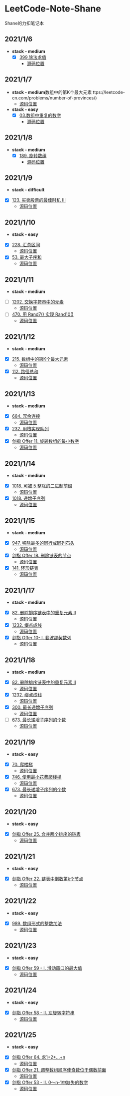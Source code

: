# LeetCode-Note-Shane
Shane的力扣笔记本

## 2021/1/6
- **stack - medium**
   - [x] [399.除法求值](https://leetcode-cn.com/problems/evaluate-division/)
     - [源码位置](src/com/日期归档/l2021年01月06日/除法求值/Solution.java)
## 2021/1/7
- **stack - medium**数组中的第K个最大元素
ttps://leetcode-cn.com/problems/number-of-provinces/)
     - [源码位置](src/com/日期归档/l2021年01月07日/省份数量/Solution.java)
- **stack - easy**
   - [x] [03.数组中重复的数字](https://leetcode-cn.com/problems/shu-zu-zhong-zhong-fu-de-shu-zi-lcof/)
     - [源码位置](src/com/日期归档/l2021年01月07日/数组中重复的数字/Solution.java)
 ## 2021/1/8
 - **stack - medium**
    - [x] [189. 旋转数组](https://leetcode-cn.com/problems/rotate-array/)
      - [源码位置](src/com/日期归档/l2021年01月08日/旋转数组/Solution.java)
## 2021/1/9
- **stack - difficult**
 - [x] [123. 买卖股票的最佳时机 III](https://leetcode-cn.com/problems/best-time-to-buy-and-sell-stock-iii/)
   - [源码位置](src/com/日期归档/l2021年01月09日/买卖股票的最佳时机III/Solution.java)
## 2021/1/10
- **stack - easy**
 - [x] [228. 汇总区间](https://leetcode-cn.com/problems/summary-ranges/)
   - [源码位置](src/com/日期归档/l2021年01月10日/汇总区间/Solution.java)
 - [x] [53. 最大子序和](https://leetcode-cn.com/problems/maximum-subarray/)
   - [源码位置](src/com/日期归档/l2021年01月10日/最大子序和/Solution.java)
## 2021/1/11
- **stack - medium**
 - [ ] [1202. 交换字符串中的元素](https://leetcode-cn.com/problems/smallest-string-with-swaps/)
   - [源码位置](src/com/日期归档/l2021年01月11日/交换字符串中的元素/Solution.java)
  - [ ] [470. 用 Rand7() 实现 Rand10()](https://leetcode-cn.com/problems/implement-rand10-using-rand7/)
    - [源码位置](src/com/日期归档/l2021年01月11日/用Rand7实现Rand10/Solution.java)
## 2021/1/12
- **stack - medium**
 - [x] [215. 数组中的第K个最大元素](https://leetcode-cn.com/problems/kth-largest-element-in-an-array/)
   - [源码位置](src/com/日期归档/l2021年01月12日/数组中的第个最大元素/Solution.java)
 - [x] [112. 路径总和](https://leetcode-cn.com/problems/path-sum/)
   - [源码位置](src/com/日期归档/l2021年01月12日/路经总和/Solution.java)
## 2021/1/13
- **stack - medium**
 - [x] [684. 冗余连接](https://leetcode-cn.com/problems/redundant-connection/)
   - [源码位置](src/com/日期归档/l2021年01月13日/冗余连接/Solution.java)
 - [x] [232. 用栈实现队列](https://leetcode-cn.com/problems/implement-queue-using-stacks/)
   - [源码位置](src/com/日期归档/l2021年01月13日/用栈实现队列/Solution.java)
 - [x] [剑指 Offer 11. 旋转数组的最小数字](https://leetcode-cn.com/problems/xuan-zhuan-shu-zu-de-zui-xiao-shu-zi-lcof/)
   - [源码位置](src/com/日期归档/l2021年01月13日/旋转数组的最小数字/Solution.java) 
## 2021/1/14
- **stack - medium**
 - [x] [1018. 可被 5 整除的二进制前缀](https://leetcode-cn.com/problems/binary-prefix-divisible-by-5/)
   - [源码位置](src/com/日期归档/l2021年01月14日/可被5整除的二进制前缀/Solution.java)
 - [x] [1018. 递增子序列](https://leetcode-cn.com/problems/increasing-subsequences/solution/di-zeng-zi-xu-lie-by-leetcode-solution/)
   - [源码位置](src/com/日期归档/l2021年01月14日/递增子序列/Solution.java) 
## 2021/1/15
- **stack - medium**
 - [x] [947. 移除最多的同行或同列石头](https://leetcode-cn.com/problems/most-stones-removed-with-same-row-or-column/)
   - [源码位置](src/com/日期归档/l2021年01月15日/移除最多的同行或同列石头/Solution.java)
 - [x] [剑指 Offer 18. 删除链表的节点](https://leetcode-cn.com/problems/shan-chu-lian-biao-de-jie-dian-lcof/)
   - [源码位置](src/com/日期归档/l2021年01月15日/删除链表的节点/Solution.java)
 - [x] [141. 环形链表](https://leetcode-cn.com/problems/linked-list-cycle/)
   - [源码位置](src/com/日期归档/l2021年01月15日/环形链表/Solution.java) 
## 2021/1/17
- **stack - medium**
 - [x] [82. 删除排序链表中的重复元素 II](https://leetcode-cn.com/problems/remove-duplicates-from-sorted-list-ii/)
   - [源码位置](src/com/日期归档/l2021年01月16日/删除排序链表中的重复元素II/Solution.java)
 - [x] [1232. 缀点成线](https://leetcode-cn.com/problems/check-if-it-is-a-straight-line/)
   - [源码位置](src/com/日期归档/l2021年01月17日/缀点成线/Solution.java)
 - [x] [剑指 Offer 10- I. 斐波那契数列](https://leetcode-cn.com/problems/fei-bo-na-qi-shu-lie-lcof/)
   - [源码位置](src/com/日期归档/l2021年01月17日/斐波那契数列/Solution.java)
## 2021/1/18
- **stack - medium**
 - [x] [82. 删除排序链表中的重复元素 II](https://leetcode-cn.com/problems/remove-duplicates-from-sorted-list-ii/)
   - [源码位置](src/com/日期归档/l2021年01月16日/删除排序链表中的重复元素II/Solution.java)
 - [x] [1232. 缀点成线](https://leetcode-cn.com/problems/check-if-it-is-a-straight-line/)
   - [源码位置](src/com/日期归档/l2021年01月17日/缀点成线/Solution.java)
 - [x] [300. 最长递增子序列](https://leetcode-cn.com/problems/longest-increasing-subsequence/)
   - [源码位置](src/com/日期归档/l2021年01月18日/最长递增子序列/Solution.java) 
 - [ ] [673. 最长递增子序列的个数](https://leetcode-cn.com/problems/number-of-longest-increasing-subsequence/)
   - [源码位置](src/com/日期归档/l2021年01月18日/最长递增子序列的个数/Solution.java)
## 2021/1/19
- **stack - easy**
 - [x] [70. 爬楼梯](https://leetcode-cn.com/problems/remove-duplicates-from-sorted-list-ii/)
   - [源码位置](src/com/日期归档/l2021年01月19日/爬楼梯/Solution.java)
 - [x] [746. 使用最小花费爬楼梯](https://leetcode-cn.com/problems/min-cost-climbing-stairs/)
   - [源码位置](src/com/日期归档/l2021年01月19日/使用最小花费爬楼梯/Solution.java) 
 - [x] [673. 最长递增子序列的个数](https://leetcode-cn.com/problems/number-of-longest-increasing-subsequence/)
   - [源码位置](src/com/日期归档/l2021年01月19日/最长递增子序列的个数/Solution.java)
## 2021/1/20
- **stack - easy**
 - [x] [剑指 Offer 25. 合并两个排序的链表](https://leetcode-cn.com/problems/he-bing-liang-ge-pai-xu-de-lian-biao-lcof/)
   - [源码位置](src/com/日期归档/l2021年01月20日/合并两个排序的链表/Solution.java)
## 2021/1/21
- **stack - easy**
 - [x] [剑指 Offer 22. 链表中倒数第k个节点](https://leetcode-cn.com/problems/lian-biao-zhong-dao-shu-di-kge-jie-dian-lcof/)
   - [源码位置](src/com/日期归档/l2021年01月21日/链表中倒数第k个节点/Solution.java)
## 2021/1/22
- **stack - easy**
 - [x] [989. 数组形式的整数加法](https://leetcode-cn.com/problems/lian-biao-zhong-dao-shu-di-kge-jie-dian-lcof/)
   - [源码位置](src/com/日期归档/l2021年01月22日/数组形式的整数加法/Solution.java)
## 2021/1/23
- **stack - easy**
 - [x] [剑指 Offer 59 - I. 滑动窗口的最大值](https://leetcode-cn.com/problems/hua-dong-chuang-kou-de-zui-da-zhi-lcof/)
   - [源码位置](src/com/日期归档/l2021年01月23日/滑动窗口的最大值/Solution.java)
## 2021/1/24
- **stack - easy**
 - [x] [剑指 Offer 58 - II. 左旋转字符串](https://leetcode-cn.com/problems/zuo-xuan-zhuan-zi-fu-chuan-lcof/)
   - [源码位置](src/com/日期归档/l2021年01月24日/左旋转字符串/Solution.java)
## 2021/1/25
- **stack - easy**
 - [x] [剑指 Offer 64. 求1+2+…+n](https://leetcode-cn.com/problems/qiu-12n-lcof/)
   - [源码位置](src/com/日期归档/l2021年01月25日/求和/Solution.java)
 - [x] [剑指 Offer 21. 调整数组顺序使奇数位于偶数前面](https://leetcode-cn.com/problems/diao-zheng-shu-zu-shun-xu-shi-qi-shu-wei-yu-ou-shu-qian-mian-lcof/)
   - [源码位置](src/com/日期归档/l2021年01月25日/调整数组顺序使奇数位于偶数前面/Solution.java)
 - [x] [剑指 Offer 53 - II. 0～n-1中缺失的数字](https://leetcode-cn.com/problems/que-shi-de-shu-zi-lcof/)
   - [源码位置](src/com/日期归档/l2021年01月25日/缺失的数字/Solution.java)
      
